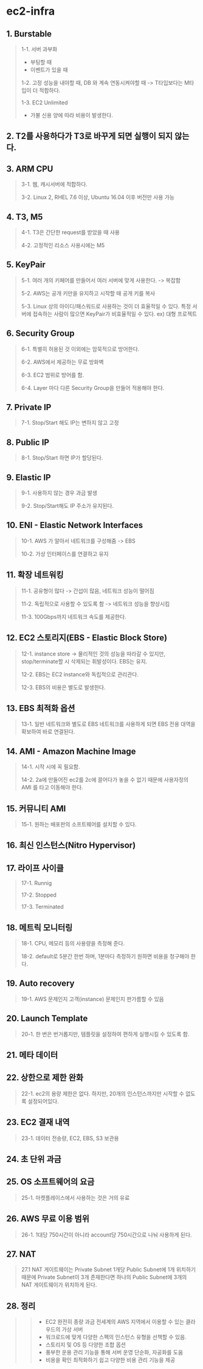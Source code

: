# ec2-infra

## 1. Burstable

> 1-1. 서버 과부화
> - 부팅할 때
> - 이벤트가 있을 때
>
> 1-2. 고정 성능을 내야할 때, DB 와 계속 연동시켜야할 때 -> T타입보다는 M타입이 더 적합하다.
>
> 1-3. EC2 Unlimited
> - 가불 신용 양에 따라 비용이 발생한다.


## 2. T2를 사용하다가 T3로 바꾸게 되면 실행이 되지 않는다.


## 3. ARM CPU

> 3-1. 웹, 캐시서버에 적합하다.
>
> 3-2. Linux 2, RHEL 7.6 이상, Ubuntu 16.04 이후 버전만 사용 가능


## 4. T3, M5

> 4-1. T3은 간단한 request를 받았을 때 사용
>
> 4-2. 고정적인 리소스 사용시에는 M5


## 5. KeyPair

> 5-1. 여러 개의 키페어를 만들어서 여러 서버에 맞게 사용한다. -> 복잡함
>
> 5-2. AWS는 공개 키만을 유지하고 시작할 때 공개 키를 복사
>
> 5-3. Linux 상의 아이디/패스워드로 사용하는 것이 더 효율적일 수 있다. 특정 서버에 접속하는 사람이 많으면 KeyPair가 비효율적일 수 있다. ex) 대형 프로젝트


## 6. Security Group

> 6-1. 특별히 허용된 것 이외에는 암묵적으로 방어한다.
>
> 6-2. AWS에서 제공하는 무료 방화벽
>
> 6-3. EC2 범위로 방어를 함.
> 
> 6-4. Layer 마다 다른 Security Group을 만들어 적용해야 한다.


## 7. Private IP

> 7-1. Stop/Start 해도 IP는 변하지 않고 고정


## 8. Public IP

> 8-1. Stop/Start 하면 IP가 할당된다.


## 9. Elastic IP

> 9-1. 사용하지 않는 경우 과금 발생
>
> 9-2. Stop/Start해도 IP 주소가 유지된다.


## 10. ENI - Elastic Network Interfaces

> 10-1. AWS 가 알아서 네트워크를 구성해줌 -> EBS
>
> 10-2. 가상 인터페이스를 연결하고 유지


## 11. 확장 네트워킹

> 11-1. 공유형이 많다 -> 간섭이 많음, 네트워크 성능이 떨어짐
>
> 11-2. 독립적으로 사용할 수 있도록 함 -> 네트워크 성능을 향상시킴
>
> 11-3. 100Gbps까지 네트워크 속도를 제공한다.


## 12. EC2 스토리지(EBS - Elastic Block Store)

> 12-1. instance store -> 물리적인 것의 성능을 따라갈 수 있지만, stop/terminate할 시 삭제되는 휘발성이다. EBS는 유지.
>
> 12-2. EBS는 EC2 instance와 독립적으로 관리관다.
>
> 12-3. EBS의 비용은 별도로 발생한다.


## 13. EBS 최적화 옵션

> 13-1. 일반 네트워크와 별도로 EBS 네트워크를 사용하게 되면 EBS	전용 대역을 확보하여 바로 연결된다.


## 14. AMI - Amazon Machine Image

> 14-1. 시작 시에 꼭 필요함.
>
> 14-2. 2a에 만들어진 ec2를 2c에 끌어다가 놓을 수 없기 때문에 사용자정의 AMI 를 타고 이동해야 한다.


## 15. 커뮤니티 AMI

> 15-1. 원하는 배포판의 소프트웨어를 설치할 수 있다.


## 16. 최신 인스턴스(Nitro Hypervisor)


## 17. 라이프 사이클

> 17-1. Runnig
>
> 17-2. Stopped
>
> 17-3. Terminated


## 18. 메트릭 모니터링

> 18-1. CPU, 메모리 등의 사용량을 측정해 준다.
>
> 18-2. default로 5분간 한번 하며, 1분마다 측정하기 원하면 비용을 청구해야 한다.


## 19. Auto recovery

> 19-1. AWS 문제인지 고객(instance) 문제인지 판가름할 수 있음


## 20. Launch Template

> 20-1. 한 번은 번거롭지만, 템플릿을 설정하여 편하게 실행시킬 수 있도록 함.


## 21. 메타 데이터


## 22. 상한으로 제한 완화

> 22-1. ec2의 용량 제한은 없다. 하지만, 20개의 인스턴스까지만 시작할 수 없도록 설정되어있다.


## 23. EC2 결재 내역

> 23-1. 데이터 전송량, EC2, EBS, S3 보관용


## 24. 초 단위 과금


## 25. OS 소프트웨어의 요금

> 25-1. 마켓플레이스에서 사용하는 것은 거의 유료


## 26. AWS 무료 이용 범위

> 26-1. 1대당 750시간이 아니라 account당 750시간으로 나눠 사용하게 된다.


## 27. NAT

> 27.1 NAT 게이트웨이는 Private Subnet 1개당 Public Subnet에 1개 위치하기 때문에 Private Subnet이 3개 존재한다면 하나의 Public Subnet에 3개의 NAT 게이트웨이가 위치하게 된다.


## 28. 정리

>> - EC2 완전히 종량 과금 전세계의 AWS 지역에서 이용할 수 있는 클라우드의 가상 서버
>> - 워크로드에 맞게 다양한 스펙의 인스턴스 유형을 선책할 수 있음.
>> - 스토리지 및 OS 등 다양한 조합 옵션
>> - 풍부한 운용 관리 기능을 통해 서버 운영 단순화, 자공화를 도움
>> - 비용을 확인 최적화하기 쉽고 다양한 비용 관리 기능을 제공
